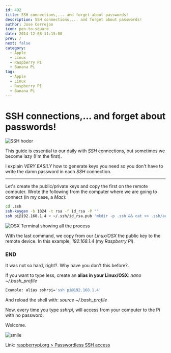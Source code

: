 ```yaml
---
id: 492
title: SSH connections,... and forget about passwords!
description: SSH connections,... and forget about passwords!
author: Jose Cerrejon
icon: pen-to-square
date: 2014-12-08 11:15:00
prev: /
next: false
category:
  - Apple
  - Linux
  - Raspberry PI
  - Banana Pi
tag:
  - Apple
  - Linux
  - Raspberry PI
  - Banana Pi
---
```


# SSH connections,... and forget about passwords!

![SSH hodor](/images/ssh_hodor.png)

This guide is essential to our daily with *SSH* connections, but sometimes we become lazy (I'm the first).

I explain *VERY EASILY* how to generate keys you need so you don't have to write the damn password in each *SSH* connection.

- - -
Let's create the public/private keys and copy the first on the remote computer. Wrote the following from the computer where we are going to connect (in my case, a *Mac*):

```bash
cd .ssh
ssh-keygen -b 1024 -t rsa -f id_rsa -P ""
ssh pi@192.168.1.4 < ~/.ssh/id_rsa.pub 'mkdir -p .ssh && cat >> .ssh/authorized_keys'
```

![OSX Terminal showing all the process](/images/2014/12/ssh.png "OSX Terminal showing all the process")

With the last command, we copy from our *Linux/OSX* the public key to the remote device. In this example, *192.168.1.4* (my *Raspberry Pi*).

### END

It was not so hard, right?. Why have you don't this before?.

If you want to type less, create an **alias in your Linux/OSX**: *nano ~/.bash_profile*

```bash
Example: alias sshrpi='ssh pi@192.168.1.4'
```

And reload the shell with: *source ~/.bash_profile*

Now, every time you type *sshrpi*, will access from your computer to the Pi with no password.

Welcome.

![smile](/css/sm/smiling.png)

Link: [raspberrypi.org > Passwordless SSH access](https://www.raspberrypi.org/documentation/remote-access/ssh/passwordless.md)